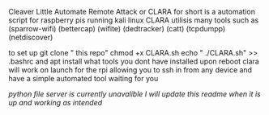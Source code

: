 Cleaver Little Automate Remote Attack or CLARA for short is a automation script for raspberry pis running kali linux 
CLARA utilisis many tools such as (sparrow-wifi) (bettercap) (wifite) (dedtracker) (catt) (tcpdumpp) (netdiscover)

to set up 
git clone " this repo"
chmod +x CLARA.sh
echo " ./CLARA.sh" >> .bashrc
and apt install what tools you dont have installed upon reboot clara will work on launch for the rpi allowing you to ssh in from any device and have a simple automated tool waiting for you

*python file server is currently unavalible I will update this readme when it is up and working as intended*

